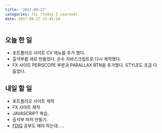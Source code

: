 ```yaml
---
title: '2017-09-27'
categories: TIL (Today I Learned)
date: 2017-09-27 23:45:14
---
```

## 오늘 한 일
- 포트폴리오 사이트 CV 메뉴를 추가 했다.
- 출석부를 새로 만들었다. 순수 자바스크립트로 다시 제작했다.
- FX 사이트 PERISCOPE 부분과 PARALLAX BTN을 추가했다. STYLE도 조금 다듬었다.


## 내일 할 일
  - 포트폴리오 사이트 제작
  - FX 사이트 제작
  - JAVASCRIPT 복습.
  - 출석부 마저 만들기.
  - [FDIQ](https://github.com/h5bp/Front-end-Developer-Interview-Questions) 공부도 해야 하는데.....